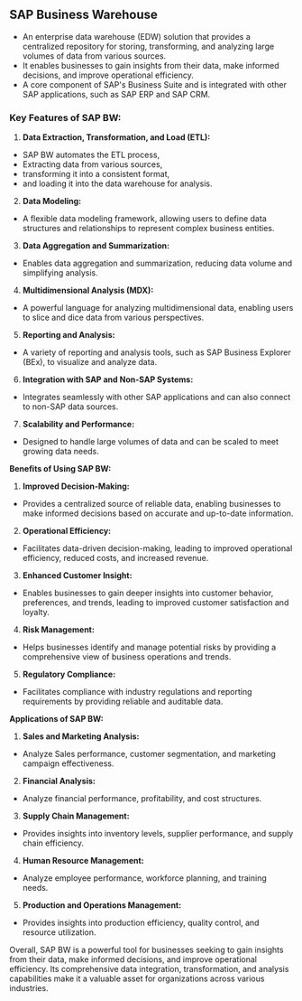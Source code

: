 ## SAP Business Warehouse

- An enterprise data warehouse (EDW) solution that provides a centralized repository for storing, transforming, and analyzing large volumes of data from various sources.
- It enables businesses to gain insights from their data, make informed decisions, and improve operational efficiency.
- A core component of SAP's Business Suite and is integrated with other SAP applications, such as SAP ERP and SAP CRM.

### **Key Features of SAP BW:**

1. **Data Extraction, Transformation, and Load (ETL):** 
- SAP BW automates the ETL process, 
- Extracting data from various sources,
- transforming it into a consistent format,
- and loading it into the data warehouse for analysis.

2. **Data Modeling:** 
- A flexible data modeling framework, allowing users to define data structures and relationships to represent complex business entities.

3. **Data Aggregation and Summarization:** 
- Enables data aggregation and summarization, reducing data volume and simplifying analysis.

4. **Multidimensional Analysis (MDX):** 
- A powerful language for analyzing multidimensional data, enabling users to slice and dice data from various perspectives.

5. **Reporting and Analysis:** 
- A variety of reporting and analysis tools, such as SAP Business Explorer (BEx), to visualize and analyze data.

6. **Integration with SAP and Non-SAP Systems:** 
- Integrates seamlessly with other SAP applications and can also connect to non-SAP data sources.

7. **Scalability and Performance:** 
- Designed to handle large volumes of data and can be scaled to meet growing data needs.

**Benefits of Using SAP BW:**

1. **Improved Decision-Making:** 
- Provides a centralized source of reliable data, enabling businesses to make informed decisions based on accurate and up-to-date information.

2. **Operational Efficiency:** 
- Facilitates data-driven decision-making, leading to improved operational efficiency, reduced costs, and increased revenue.

3. **Enhanced Customer Insight:** 
- Enables businesses to gain deeper insights into customer behavior, preferences, and trends, leading to improved customer satisfaction and loyalty.

4. **Risk Management:** 
- Helps businesses identify and manage potential risks by providing a comprehensive view of business operations and trends.

5. **Regulatory Compliance:** 
- Facilitates compliance with industry regulations and reporting requirements by providing reliable and auditable data.

**Applications of SAP BW:**

1. **Sales and Marketing Analysis:** 
- Analyze Sales performance, customer segmentation, and marketing campaign effectiveness.

2. **Financial Analysis:** 
- Analyze financial performance, profitability, and cost structures.

3. **Supply Chain Management:** 
- Provides insights into inventory levels, supplier performance, and supply chain efficiency.

4. **Human Resource Management:** 
- Analyze employee performance, workforce planning, and training needs.

5. **Production and Operations Management:** 
- Provides insights into production efficiency, quality control, and resource utilization.

Overall, SAP BW is a powerful tool for businesses seeking to gain insights from their data, make informed decisions, and improve operational efficiency. Its comprehensive data integration, transformation, and analysis capabilities make it a valuable asset for organizations across various industries.
